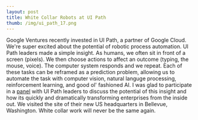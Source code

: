 ```yaml
---
layout: post
title: White Collar Robots at UI Path
thumb: /img/ui_path_17.png
---
```


Google Ventures recently invested in UI Path, a partner of Google Cloud.  We're super excited about
the potential of robotic process automation.  UI Path leaders made a simple insight.  As humans, we often sit
in front of a screen (pixels).  We then choose actions to affect an outcome (typing, the mouse, voice).  The computer
system responds and we repeat.  Each of these tasks can be reframed as a prediction problem, allowing us
to automate the task with computer vision, natural languge processing, reinforcement learning, and good ol' fashioned
AI.  I was glad to participate in a [panel](https://www.uipath.com/inside-the-rocketship/uipath-has-officially-landed-in-bellevue)
with UI Path leaders to discuss the potential of this
insight and how its quickly and dramatically transforming enterprises from the inside out.  We visited
the site of their new US headquarters in Bellevue, Washington.  White collar work will never be the same again.
